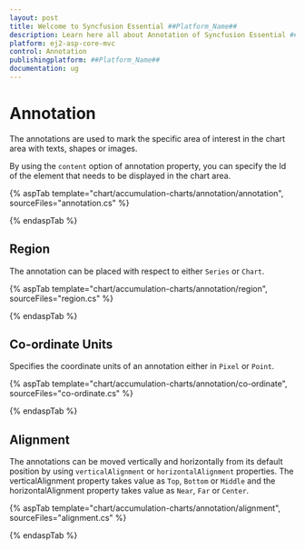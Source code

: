 ```yaml
---
layout: post
title: Welcome to Syncfusion Essential ##Platform_Name##
description: Learn here all about Annotation of Syncfusion Essential ##Platform_Name## widgets based on HTML5 and jQuery.
platform: ej2-asp-core-mvc
control: Annotation
publishingplatform: ##Platform_Name##
documentation: ug
---
```



# Annotation

The annotations are used to mark the specific area of interest in the chart area with texts, shapes or images.

<!-- markdownlint-disable MD033 -->

By using the <code>content</code> option of annotation property, you can specify the Id of the element that needs to be displayed in the chart area.

{% aspTab template="chart/accumulation-charts/annotation/annotation", sourceFiles="annotation.cs" %}

{% endaspTab %}

## Region

The annotation can be placed with respect to either `Series` or `Chart`.

{% aspTab template="chart/accumulation-charts/annotation/region", sourceFiles="region.cs" %}

{% endaspTab %}

## Co-ordinate Units

Specifies the coordinate units of an annotation either in `Pixel` or `Point`.

{% aspTab template="chart/accumulation-charts/annotation/co-ordinate", sourceFiles="co-ordinate.cs" %}

{% endaspTab %}

## Alignment

The annotations can be moved vertically and horizontally from its default position by using `verticalAlignment`
or `horizontalAlignment` properties. The verticalAlignment property takes value as `Top`, `Bottom` or `Middle` and the
horizontalAlignment property takes value as `Near`, `Far` or `Center`.

{% aspTab template="chart/accumulation-charts/annotation/alignment", sourceFiles="alignment.cs" %}

{% endaspTab %}